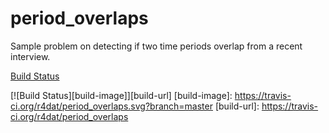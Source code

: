 # period_overlaps
Sample problem on detecting if two time periods overlap from a recent interview.

[Build Status](https://travis-ci.org/r4dat/period_overlaps.svg?branch=master)

[![Build Status][build-image]][build-url] 
[build-image]: https://travis-ci.org/r4dat/period_overlaps.svg?branch=master
[build-url]: https://travis-ci.org/r4dat/period_overlaps